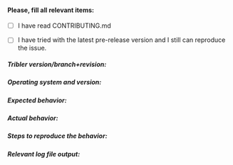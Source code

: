 <!-- Delete non-relevant parts if this is not a bug report -->

#### Please, fill all relevant items: ####

- [ ] I have read CONTRIBUTING.md

- [ ] I have tried with the latest pre-release version and I still can reproduce the issue.

##### Tribler version/branch+revision: #####

##### Operating system and version: #####

##### Expected behavior: #####

##### Actual behavior: #####

##### Steps to reproduce the behavior: #####

##### Relevant log file output: #####

